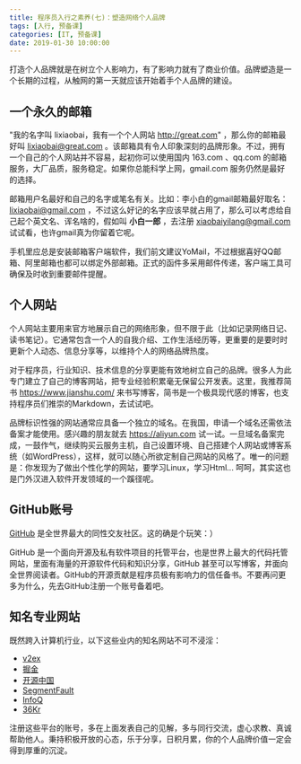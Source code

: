 ```yaml
---
title: 程序员入行之素养(七)：塑造网络个人品牌
tags: [入行, 预备课]
categories: [IT, 预备课]
date: 2019-01-30 10:00:00
---
```


打造个人品牌就是在树立个人影响力，有了影响力就有了商业价值。品牌塑造是一个长期的过程，从触网的第一天就应该开始着手个人品牌的建设。

## 一个永久的邮箱

"我的名字叫 lixiaobai，我有一个个人网站 http://great.com" ，那么你的邮箱最好叫 lixiaobai@great.com 。该邮箱具有令人印象深刻的品牌形象。不过，拥有一个自己的个人网站并不容易，起初你可以使用国内 163.com 、qq.com 的邮箱服务，大厂品质，服务稳定。如果你总能科学上网，gmail.com 服务仍然是最好的选择。

邮箱用户名最好和自己的名字或笔名有关。比如：李小白的gmail邮箱最好取名： lixiaobai@gmail.com ，不过这么好记的名字应该早就占用了，那么可以考虑给自己起个英文名、诨名啥的，假如叫 **小白一郎** ，去注册 xiaobaiyilang@gmail.com 试试看，也许gmail真为你留着它呢。

手机里应总是安装邮箱客户端软件，我们前文建议YoMail，不过根据喜好QQ邮箱、阿里邮箱也都可以绑定外部邮箱。正式的函件多采用邮件传递，客户端工具可确保及时收到重要邮件提醒。

## 个人网站

个人网站主要用来官方地展示自己的网络形象，但不限于此（比如记录网络日记、读书笔记）。它通常包含一个人的自我介绍、工作生活经历等，更重要的是要时时更新个人动态、信息分享等，以维持个人的网络品牌热度。

对于程序员，行业知识、技术信息的分享更能有效地树立自己的品牌。很多人为此专门建立了自己的博客网站，把专业经验积累毫无保留公开发表。这里，我推荐简书 https://www.jianshu.com/ 来书写博客，简书是一个极具现代感的博客，也支持程序员们推崇的Markdown，去试试吧。

品牌标识性强的网站通常应具备一个独立的域名。在我国，申请一个域名还需依法备案才能使用。感兴趣的朋友就去 https://aliyun.com 试一试。一旦域名备案完成，一鼓作气，继续购买云服务主机，自己设置环境、自己搭建个人网站或博客系统（如WordPress），这样，就可以随心所欲定制自己网站的风格了。唯一的问题是：你发现为了做出个性化学的网站，要学习Linux，学习Html... 呵呵，其实这也是门外汉进入软件开发领域的一个蹊径呢。

## GitHub账号
[GitHub](https://github.com) 是全世界最大的同性交友社区。这的确是个玩笑：）

GitHub 是一个面向开源及私有软件项目的托管平台，也是世界上最大的代码托管网站，里面有海量的开源软件代码和知识分享，GitHub 甚至可以写博客，并面向全世界阅读者。GitHub的开源贡献是程序员极有影响力的信任备书。不要再问更多为什么，先去GitHub注册一个账号备着吧。

## 知名专业网站

既然跨入计算机行业，以下这些业内的知名网站不可不浸淫：

* [v2ex](https://v2ex.com)
* [掘金](https://juejin.im/)
* [开源中国](https://www.oschina.net/)
* [SegmentFault](https://segmentfault.com/)
* [InfoQ](https://www.infoq.cn/)
* [36Kr](https://36kr.com)

注册这些平台的账号，多在上面发表自己的见解，多与同行交流，虚心求教、真诚帮助他人。秉持积极开放的心态，乐于分享，日积月累，你的个人品牌价值一定会得到厚重的沉淀。